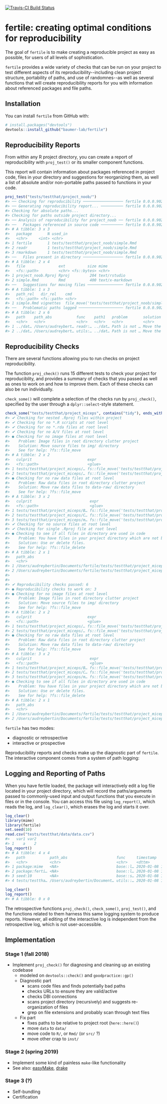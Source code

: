 
<!-- README.md is generated from README.Rmd. Please edit that file -->
[![Travis-CI Build Status](https://travis-ci.org/baumer-lab/fertile.svg?branch=master)](https://travis-ci.org/baumer-lab/fertile)

fertile: creating optimal conditions for reproducibility
========================================================

The goal of `fertile` is to make creating a reproducible project as easy as possible, for users of all levels of sophistication.

`fertile` provides a wide variety of checks that can be run on your project to test different aspects of its reproducibility--including clean project structure, portability of paths, and use of randomnes--as well as several functions that will create reproducibility reports for you with information about referenced packages and file paths.

Installation
------------

You can install `fertile` from GitHub with:

``` r
# install.packages("devtools")
devtools::install_github("baumer-lab/fertile")
```

Reproducibility Reports
-----------------------

From within any R project directory, you can create a report of reproducibility with `proj_test()` or its smaller component functions.

This report will contain information about packages referenced in project code, files in your directory and suggestions for reorganizing them, as well a list of absolute and/or non-portable paths passed to functions in your code.

``` r
proj_test("tests/testthat/project_noob/")
#> ── Checking for reproducibility ────────────────── fertile 0.0.0.9026 ──
#> ── Generating reproducibility report... ────────── fertile 0.0.0.9026 ──
#> Checking for absolute paths...
#> Checking for paths outside project directory...
#> ── Analysis of reproducibility for project_noob ── fertile 0.0.0.9026 ──
#> ──   Packages referenced in source code ────────── fertile 0.0.0.9026 ──
#> # A tibble: 3 x 3
#>   package       N used_in                               
#>   <chr>     <int> <chr>                                 
#> 1 fertile       1 tests/testthat/project_noob/simple.Rmd
#> 2 readr         1 tests/testthat/project_noob/simple.Rmd
#> 3 rmarkdown     1 tests/testthat/project_noob/simple.Rmd
#> ──   Files present in directory ────────────────── fertile 0.0.0.9026 ──
#> # A tibble: 2 x 4
#>   file               ext          size mime           
#>   <fs::path>         <chr> <fs::bytes> <chr>          
#> 1 project_noob.Rproj Rproj         204 text/rstudio   
#> 2 simple.Rmd         Rmd           400 text/x-markdown
#> ──   Suggestions for moving files ──────────────── fertile 0.0.0.9026 ──
#> # A tibble: 1 x 3
#>   path_rel   dir_rel    cmd                                                
#>   <fs::path> <fs::path> <chr>                                              
#> 1 simple.Rmd vignettes  file_move('tests/testthat/project_noob/simple.Rmd'…
#> ──   Problematic paths logged ──────────────────── fertile 0.0.0.9026 ──
#> # A tibble: 2 x 6
#>   path    path_abs           func    path1   problem       solution        
#>   <chr>   <chr>              <chr>   <chr>   <chr>         <chr>           
#> 1 ../dat… /Users/audreybert… readr:… ../dat… Path is not … Move the file a…
#> 2 ../dat… /Users/audreybert… utils:… ../dat… Path is not … Move the file a…
```

Reproducibility Checks
----------------------

There are several functions allowing you to run checks on project reproducibility.

The function `proj_check()` runs 15 different tests to check your project for reproduciblity, and provides a summary of checks that you passed as well as ones to work on and how to improve them. Each of these checks can also be run individually.

`check_some()` will complete a selection of the checks run by `proj_check()`, specified by the user through a `dplyr::select`-style statement.

``` r
check_some("tests/testthat/project_miceps", contains("tidy"), ends_with("root"), has_only_used_files)
#> ✔ Checking for nested .Rproj files within project
#> ✔ Checking for no *.R scripts at root level
#> ✔ Checking for no *.rda files at root level
#> ✔ Checking for no A/V files at root level
#> ● Checking for no image files at root level
#>    Problem: Image files in root directory clutter project
#>    Solution: Move source files to img/ directory
#>    See for help: ?fs::file_move
#> # A tibble: 2 x 2
#>   culprit                         expr                                     
#>   <fs::path>                      <glue>                                   
#> 1 tests/testthat/project_miceps/… fs::file_move('tests/testthat/project_mi…
#> 2 tests/testthat/project_miceps/… fs::file_move('tests/testthat/project_mi…
#> ● Checking for no raw data files at root level
#>    Problem: Raw data files in root directory clutter project
#>    Solution: Move raw data files to data-raw/ directory
#>    See for help: ?fs::file_move
#> # A tibble: 3 x 2
#>   culprit                          expr                                    
#>   <fs::path>                       <glue>                                  
#> 1 tests/testthat/project_miceps/B… fs::file_move('tests/testthat/project_m…
#> 2 tests/testthat/project_miceps/C… fs::file_move('tests/testthat/project_m…
#> 3 tests/testthat/project_miceps/m… fs::file_move('tests/testthat/project_m…
#> ✔ Checking for no source files at root level
#> ✔ Checking for single .Rproj file at root level
#> ● Checking to see if all files in directory are used in code
#>    Problem: You have files in your project directory which are not being used.
#>    Solution: Use or delete files.
#>    See for help: ?fs::file_delete
#> # A tibble: 2 x 1
#>   path_abs                                                                 
#>   <chr>                                                                    
#> 1 /Users/audreybertin/Documents/fertile/tests/testthat/project_miceps/Estr…
#> 2 /Users/audreybertin/Documents/fertile/tests/testthat/project_miceps/mice…
#> 
#> 
#> ✔ Reproducibility checks passed: 6
#> ● Reproducibility checks to work on: 3
#> ● Checking for no image files at root level
#>    Problem: Image files in root directory clutter project
#>    Solution: Move source files to img/ directory
#>    See for help: ?fs::file_move
#> # A tibble: 2 x 2
#>   culprit                         expr                                     
#>   <fs::path>                      <glue>                                   
#> 1 tests/testthat/project_miceps/… fs::file_move('tests/testthat/project_mi…
#> 2 tests/testthat/project_miceps/… fs::file_move('tests/testthat/project_mi…
#> ● Checking for no raw data files at root level
#>    Problem: Raw data files in root directory clutter project
#>    Solution: Move raw data files to data-raw/ directory
#>    See for help: ?fs::file_move
#> # A tibble: 3 x 2
#>   culprit                          expr                                    
#>   <fs::path>                       <glue>                                  
#> 1 tests/testthat/project_miceps/B… fs::file_move('tests/testthat/project_m…
#> 2 tests/testthat/project_miceps/C… fs::file_move('tests/testthat/project_m…
#> 3 tests/testthat/project_miceps/m… fs::file_move('tests/testthat/project_m…
#> ● Checking to see if all files in directory are used in code
#>    Problem: You have files in your project directory which are not being used.
#>    Solution: Use or delete files.
#>    See for help: ?fs::file_delete
#> # A tibble: 2 x 1
#>   path_abs                                                                 
#>   <chr>                                                                    
#> 1 /Users/audreybertin/Documents/fertile/tests/testthat/project_miceps/Estr…
#> 2 /Users/audreybertin/Documents/fertile/tests/testthat/project_miceps/mice…
```

`fertile` has two modes:

-   diagnostic or retrospective
-   interactive or prospective

Reproducibility reports and checks make up the diagnostic part of `fertile`. The interactive component comes from a system of path logging:

Logging and Reporting of Paths
------------------------------

When you have fertile loaded, the package will interactively edit a log file located in your project directory, which will record the paths/arguments passed to commonly-used input and output functions that you execute in files or in the console. You can access this file using `log_report()`, which reads the log, and `log_clear()`, which erases the log and starts it over.

``` r
log_clear()
library(mime)
library(fertile)
set.seed(10)
read.csv("tests/testthat/data/data.csv")
#>   var1 var2
#> 1    a    2
log_report()
#> # A tibble: 4 x 4
#>   path           path_abs                      func     timestamp          
#>   <chr>          <chr>                         <chr>    <dttm>             
#> 1 package:mime   <NA>                          base::l… 2020-01-08 16:54:17
#> 2 package:ferti… <NA>                          base::l… 2020-01-08 16:54:17
#> 3 seed:10        <NA>                          base::s… 2020-01-08 16:54:17
#> 4 tests/testtha… /Users/audreybertin/Document… utils::… 2020-01-08 16:54:17
```

``` r
log_clear()
log_report()
#> # A tibble: 0 x 0
```

The retrospective functions `proj_check()`, `check_some()`, `proj_test()`, and the functions related to them harness this same logging system to produce reports. However, all editing of the interactive log is independent from the retrospective log, which is not user-accessible.

Implementation
--------------

### Stage 1 (fall 2018)

-   Implement `proj_check()` for diagnosing and cleaning up an existing codebase
    -   modeled on `devtools::check()` and `goodpractice::gp()`
    -   Diagnostic part
        -   scans code files and finds potentially bad paths
        -   checks URLs to ensure they are valid/active
        -   checks DBI connections
        -   scans project directory (recursively) and suggests re-organization of files
        -   grep on file extensions and probably scan through text files
    -   Fix part
        -   fixes paths to be relative to project root (`here::here()`)
        -   move `data` to `data/`
        -   move code to `R/`, or `Rmd/` (or `src/` ?)
        -   move other crap to `inst/`

### Stage 2 (spring 2019)

-   Implement some kind of painless `make`-like functionality
-   See also: [easyMake](https://github.com/GShotwell/easyMake), [drake](https://github.com/ropensci/drake)

### Stage 3 (?)

-   Self-bundling
-   Certification
